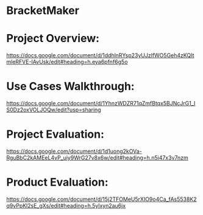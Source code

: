 # BracketMaker
# Project Overview:
https://docs.google.com/document/d/1ddhlnRYsp23yUJzlfWO5Geh4zKQItmleRFVE-IAvUsk/edit#heading=h.eya6pfnf6g5o
# Use Cases Walkthrough:
https://docs.google.com/document/d/1YhnzWDZR71qZmfBtqx5BJNcJrG1_IS0Dz2oxVOLJOQw/edit?usp=sharing
# Project Evaluation:
https://docs.google.com/document/d/1d1uong2kOVa-RguBbC2kAMEeL4vP_uiy9WrG27v8x6w/edit#heading=h.n5i47x3v7nzm
# Product Evaluation:
https://docs.google.com/document/d/15j2TFOMeU5rXIO9o4Ca_fAs5538K2q9vPpKl2sE_gXs/edit#heading=h.5ylxyn2au6jx
